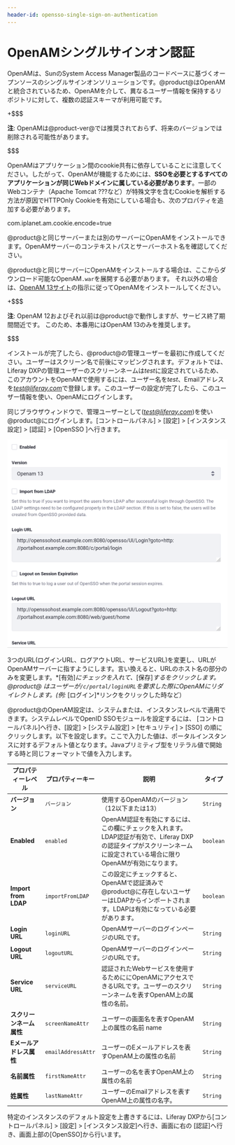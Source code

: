 ```yaml
---
header-id: opensso-single-sign-on-authentication
---
```


# OpenAMシングルサインオン認証

OpenAMは、SunのSystem Access Manager製品のコードベースに基づくオープンソースのシングルサインオンソリューションです。@product@はOpenAMと統合されているため、OpenAMを介して、異なるユーザー情報を保持するリポジトリに対して、複数の認証スキーマが利用可能です。

+$$$

**注**: OpenAMは@product-ver@では推奨されておらず、将来のバージョンでは削除される可能性があります。

$$$

OpenAMはアプリケーション間のcookie共有に依存していることに注意してください。したがって、OpenAMが機能するためには、**SSOを必要とするすべてのアプリケーションが同じWebドメインに属している必要があります**。一部のWebコンテナ（Apache Tomcat ???など）が特殊文字を含むCookieを解析する方法が原因でHTTPOnly Cookieを有効にしている場合も、次のプロパティを追加する必要があります。

com.iplanet.am.cookie.encode=true

@product@と同じサーバーまたは別のサーバーにOpenAMをインストールできます。OpenAMサーバーのコンテキストパスとサーバーホスト名を確認してください。

@product@と同じサーバーにOpenAMをインストールする場合は、ここからダウンロード可能なOpenAM`.war`を展開する必要があります。
それ以外の場合は、[OpenAM 13サイト](https://backstage.forgerock.com/docs/openam/13/install-guide/)の指示に従ってOpenAMをインストールしてください。

+$$$

**注**: OpenAM 12およびそれ以前は@product@で動作しますが、サービス終了期間間近です。
このため、本番用にはOpenAM 13のみを推奨します。

$$$

インストールが完了したら、@product@の管理ユーザーを最初に作成してください。ユーザーはスクリーン名で前後にマッピングされます。デフォルトでは、Liferay DXPの管理ユーザーのスクリーンネームは*test*に設定されているため、このアカウントをOpenAMで使用するには、ユーザー名を*test*、Emailアドレスを*test@liferay.com*で登録します。このユーザーの設定が完了したら、このユーザー情報を使い、OpenAMにログインします。

同じブラウザウィンドウで、管理ユーザーとして(*test@liferay.com*)を使い@product@にログインします。[コントロールパネル] > [設定] > [インスタンス設定] > [認証] > [OpenSSO ]へ行きます。

![図1: OpenSSO設定](../../images/opensso-configuration.png)

3つのURL(ログインURL、ログアウトURL、サービスURL)を変更し、URLがOpenAMサーバーに指すようにします。言い換えると、URLのホスト名の部分のみを変更します。*[有効]*にチェックを入れて、*[保存]*するをクリックします。
@product@ はユーザーが`/c/portal/loginURL`を要求した際にOpenAMにリダイレクトします。(例:* [ログイン]*リンクをクリックした時など）

@product@のOpenAM設定は、システムまたは、インスタンスレベルで適用できます。システムレベルでOpenID SSOモジュールを設定するには、 [コントロールパネル]へ行き、[設定] > [システム設定] > [セキュリティ]  > [SSO] の順にクリックします。以下を設定します。ここで入力した値は、ポータルインスタンスに対するデフォルト値となります。Javaプリミティブ型をリテラル値で開始する時と同じフォーマットで値を入力します。

| プロパティーレベル | プロパティーキー | 説明 | タイプ |
----- | ----- | ----- | -----
| **バージョン** | `バージョン` | 使用するOpenAMのバージョン（12以下または13） | `String` |
| **Enabled** | `enabled` | OpenAM認証を有効にするには、この欄にチェックを入れます。LDAP認証が有効で、Liferay DXPの認証タイプがスクリーンネームに設定されている場合に限りOpenAMが有効になります。 | `boolean` |
| **Import from LDAP** | `importFromLDAP` | この設定にチェックすると、OpenAMで認証済みで@product@に存在しないユーザーはLDAPからインポートされます。LDAPは有効になっている必要があります。 | `boolean` |
| **Login URL** | `loginURL` | OpenAMサーバーのログインページのURLです。 | `String` |
| **Logout URL** | `logoutURL` | OpenAMサーバーのログインページのURLです。 | `String` |
| **Service URL** | `serviceURL` | 認証されたWebサービスを使用するためににOpenAMにアクセスできるURLです。ユーザーのスクリーンネームを表すOpenAM上の属性の名前。 | `String` |
| **スクリーンネーム属性** | `screenNameAttr` | ユーザーの画面名を表すOpenAM上の属性の名前 name | `String` |
| **Eメールアドレス属性** | `emailAddressAttr` | ユーザーのEメールアドレスを表すOpenAM上の属性の名前 | `String` |
| **名前属性** | `firstNameAttr` | ユーザーの名を表すOpenAM上の属性の名前 | `String` |
| **姓属性** | `lastNameAttr` | ユーザーのEmailアドレスを表すOpenAM上の属性の名字。 | `String` |

特定のインスタンスのデフォルト設定を上書きするには、Liferay DXPから[コントロールパネル] > [設定] > [インスタンス設定]へ行き、画面に右の [認証]へ行き、画面上部の[OpenSSO]から行います。

